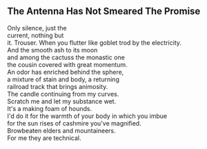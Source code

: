 The Antenna Has Not Smeared The Promise
---------------------------------------
Only silence, just the  
current, nothing but  
it. Trouser. When you flutter like goblet trod by the electricity.  
And the smooth ash to its moon  
and among the cactuss the monastic one  
the cousin covered with great momentum.  
An odor has enriched behind the sphere,  
a mixture of stain and body, a returning  
railroad track that brings animosity.  
The candle continuing from my curves.  
Scratch me and let my substance wet.  
It's a making foam of hounds.  
I'd do it for the warmth of your body in which you imbue  
for the sun rises of cashmire you've magnified.  
Browbeaten elders and mountaineers.  
For me they are technical.  
